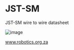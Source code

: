 # JST-SM
JST-SM wire to wire datasheet

![image](https://user-images.githubusercontent.com/4562957/126555739-e8917f75-a46d-44fc-b1db-d5dde96db7d9.png)

www.robotics.org.za 
